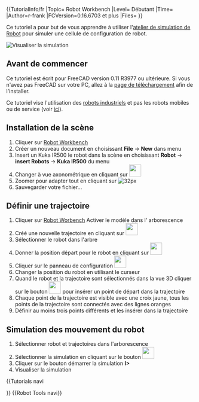  {{TutorialInfo/fr
|Topic= Robot Workbench
|Level= Débutant
|Time=
|Author=r-frank
|FCVersion=0.16.6703 et plus
|Files=
}}

Ce tutoriel a pour but de vous apprendre à utiliser l\'[atelier de simulation de Robot](Robot_Workbench/fr.md) pour simuler une cellule de configuration de robot.

![Visualiser la simulation](images/Robot_Tutorial_RobotSimulation.gif )

## Avant de commencer 

Ce tutoriel est écrit pour FreeCAD version 0.11 R3977 ou ultérieure. Si vous n\'avez pas FreeCAD sur votre PC, allez à la [page de téléchargement](Download/fr.md) afin de l\'installer.

Ce tutoriel vise l\'utilisation des [robots industriels](http://fr.wikipedia.org/wiki/Robotique_industrielle) et pas les robots mobiles ou de service (voir [ici](http://en.wikipedia.org/wiki/Robot#Modern_robots)).

## Installation de la scène 

1.  Cliquer sur [Robot Workbench](Robot_Workbench/fr.md)
2.  Créer un nouveau document en choisissant **File** → **New** dans menu
3.  Insert un Kuka IR500 le robot dans la scène en choisissant **Robot** → **insert Robots** → **Kuka IR500** du menu
4.  Changer à vue axonométrique en cliquant sur <img alt="" src=images/View-axometric.png  style="width:32px;">
5.  Zoomer pour adapter tout en cliquant sur ![32px](images/view-zoom-all.png)
6.  Sauvegarder votre fichier\...

## Définir une trajectoire 

1.  Cliquer sur [Robot Worbench](Robot_Workbench/fr.md) Activer le modèle dans l\' arborescence
2.  Créé une nouvelle trajectoire en cliquant sur <img alt="" src=images/Robot_CreateTrajectory.png  style="width:32px;">
3.  Sélectionner le robot dans l\'arbre
4.  Donner la position départ pour le robot en cliquant sur <img alt="" src=images/Robot_SetHomePos.png  style="width:32px;">
5.  Cliquer sur le panneau de configuration <img alt="" src=images/Robot_InsertWaypoint.png  style="width:32px;">
6.  Changer la position du robot en utilisant le curseur
7.  Quand le robot et la trajectoire sont sélectionnés dans la vue 3D cliquer sur le bouton <img alt="" src=images/Robot_InsertWaypoint.png  style="width:32px;"> pour insérer un point de départ dans la trajectoire
8.  Chaque point de la trajectoire est visible avec une croix jaune, tous les points de la trajectoire sont connectés avec des lignes oranges
9.  Définir au moins trois points différents et les insérer dans la trajectoire

## Simulation des mouvement du robot 

1.  Sélectionner robot et trajectoires dans l\'arborescence
2.  Sélectionner la simulation en cliquant sur le bouton <img alt="" src=images/Robot_Simulate.png  style="width:32px;">
3.  Cliquer sur le bouton démarrer la simulation **I>**
4.  Visualiser la simulation


{{Tutorials navi

}} {{Robot Tools navi}} 
